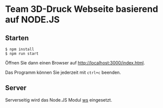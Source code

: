 # Team 3D-Druck Webseite basierend auf NODE.JS

## Starten

```shell
$ npm install
$ npm run start
```

Öffnen Sie dann einen Browser auf [http://localhost:3000/index.html](http://localhost:3000/index.html).

Das Programm können Sie jederzeit mit `ctrl+c` beenden.


## Server

Serverseitig wird das Node.JS Modul [ws](https://www.npmjs.com/package/ws) eingesetzt.